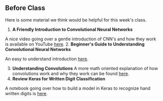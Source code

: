 Before Class
-

Here is some material we think would be helpful for this week's class.

1. **A Friendly Introduction to Convolutional Neural Networks**

A nice video going over a gentle introduction of CNN's and how they work is available on YouTube [here](https://www.youtube.com/watch?v=2-Ol7ZB0MmU).
2. **Beginner's Guide to Understanding Convolutional Neural Networks**

An easy to understand introduction [here](https://adeshpande3.github.io/adeshpande3.github.io/A-Beginner%27s-Guide-To-Understanding-Convolutional-Neural-Networks/).

3. **Understanding Convolutions**
A more math oriented explanation of how convolutions work and why they work can be found [here](http://colah.github.io/posts/2014-07-Understanding-Convolutions/).
4. **Review Keras for Written Digit Classification**

A notebook going over how to build a model in Keras to recognize hand written digits is [here]().